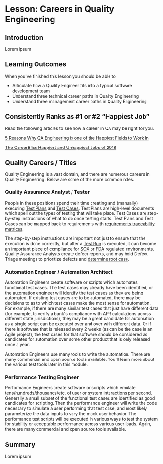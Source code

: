 # Lesson: Careers in Quality Engineering

## Introduction

Lorem ipsum

## Learning Outcomes

When you've finished this lesson you should be able to 
* Articulate how a Quality Engineer fits into a typical software development team
* Understand three technical career paths in Quality Engineering
* Understand three management career paths in Quality Engineering

## Consistently Ranks as #1 or #2 “Happiest Job”

Read the following articles to see how a career in QA may be right for you.

[5 Reasons Why QA Engineering is one of the Happiest Fields to Work In](https://www.careerist.com/insights/5-reasons-why-qa-engineering-is-one-of-the-happiest-fields-to-work-in)

[The CareerBliss Happiest and Unhappiest Jobs of 2018](https://www.careerbliss.com/blog/the-careerbliss-happiest-and-unhappiest-jobs-of-2018)

## Quality Careers / Titles

Quality Engineering is a vast domain, and there are numerous careers in Quality Engineering. Below are some of the more common roles.

### Quality Assurance Analyst / Tester

People in these positions spend their time creating and (manually) executing [Test Plans](https://en.wikipedia.org/wiki/Test_plan) and [Test Cases](https://en.wikipedia.org/wiki/Test_case). Test Plans are high-level documents which spell out the types of testing that will take place. Test Cases are step-by-step instructions of what to do once testing starts.  Test Plans and Test Cases can be mapped back to requirements with [requirements traceability matrices](https://www.softwaretestinghelp.com/requirements-traceability-matrix/).

The step-by-step instructions are important not just to ensure that the execution is done correctly, but after a [Test Run](https://www.testmonitor.com/blog/test-case-test-suite-test-run-whats-the-difference) is executed, it can become an important piece of compliance for [SOX](https://en.wikipedia.org/wiki/Sarbanes%E2%80%93Oxley_Act) or [FDA](https://www.fda.gov/files/medical%20devices/published/General-Principles-of-Software-Validation---Final-Guidance-for-Industry-and-FDA-Staff.pdf) regulated environments. Quality Assurance Analysts create defect reports, and may hold Defect Triage meetings to prioritize defects and [determine root case](https://en.wikipedia.org/wiki/Root_cause_analysis).

### Automation Engineer / Automation Architect

Automation Engineers create software or scripts which automates functional test cases. The test cases may already have been identified, or the automation engineer will identify the test cases as they are being automated. If existing test cases are to be automated, there may be decisions to as to which test cases make the most sense for automation. For example, if there are many similar test cases that just have different data (for example, to verify a bank's compliance with APR calculations across different state jurisdictions), they may be a great candidate for automation as a single script can be executed over and over with different data. Or if there is software that is released every 2 weeks (as can be the case in an Agile project), the test cases for that software should be considered as candidates for automation over some other product that is only released once a year.

Automation Engineers use many tools to write the automation. There are many commercial and open source tools available. You'll learn more about the various test tools later in this module.

### Performance Testing Engineer

Performance Engineers create software or scripts which emulate tens/hundreds/thousands/etc. of user or system interactions per second. Generally a small subset of the functional test cases are identified as good candidates for scripting. Then the performance engineer will write the code necessary to simulate a user performing that test case, and most likely parameterize the data inputs to vary the mock user behavior. The performance test scripts will be executed in various ways to test the system for stability or acceptable performance across various user loads. Again, there are many commercial and open source tools available. 

## Summary

Lorem ipsum
